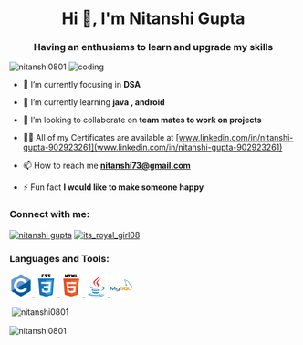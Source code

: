 <h1 align="center">Hi 👋, I'm Nitanshi Gupta</h1>
<h3 align="center">Having an enthusiams to learn and upgrade my skills</h3>
<img  align ="right" alt="coding" width="400" src="https://cdn.dribbble.com/users/4055494/screenshots/15215756/media/d2b66c4ca0192aa26d103448b3d1518b.gif">
<p align="left"> <img src="https://komarev.com/ghpvc/?username=nitanshi0801&label=Profile%20views&color=0e75b6&style=flat" alt="nitanshi0801" /> </p>

- 🔭 I’m currently focusing in **DSA**

- 🌱 I’m currently learning **java , android**

- 👯 I’m looking to collaborate on **team mates to work on projects**

- 👨‍💻 All of my Certificates are available at [www.linkedin.com/in/nitanshi-gupta-902923261](www.linkedin.com/in/nitanshi-gupta-902923261)

- 📫 How to reach me **nitanshi73@gmail.com**

- ⚡ Fun fact **I would like to make someone happy**

<h3 align="left">Connect with me:</h3>
<p align="left">
<a href="https://linkedin.com/in/nitanshi gupta" target="blank"><img align="center" src="https://raw.githubusercontent.com/rahuldkjain/github-profile-readme-generator/master/src/images/icons/Social/linked-in-alt.svg" alt="nitanshi gupta" height="30" width="40" /></a>
<a href="https://instagram.com/its_royal_girl08" target="blank"><img align="center" src="https://raw.githubusercontent.com/rahuldkjain/github-profile-readme-generator/master/src/images/icons/Social/instagram.svg" alt="its_royal_girl08" height="30" width="40" /></a>
</p>

<h3 align="left">Languages and Tools:</h3>
<p align="left"> <a href="https://aws.amazon.com" target="_blank" rel="noreferrer">  <a href="https://www.cprogramming.com/" target="_blank" rel="noreferrer"> <img src="https://raw.githubusercontent.com/devicons/devicon/master/icons/c/c-original.svg" alt="c" width="40" height="40"/> </a> <a href="https://www.w3schools.com/css/" target="_blank" rel="noreferrer"> <img src="https://raw.githubusercontent.com/devicons/devicon/master/icons/css3/css3-original-wordmark.svg" alt="css3" width="40" height="40"/> </a> <a href="https://www.w3.org/html/" target="_blank" rel="noreferrer"> <img src="https://raw.githubusercontent.com/devicons/devicon/master/icons/html5/html5-original-wordmark.svg" alt="html5" width="40" height="40"/> </a> <a href="https://www.java.com" target="_blank" rel="noreferrer"> <img src="https://raw.githubusercontent.com/devicons/devicon/master/icons/java/java-original.svg" alt="java" width="40" height="40"/> </a> <a href="https://www.mysql.com/" target="_blank" rel="noreferrer"> <img src="https://raw.githubusercontent.com/devicons/devicon/master/icons/mysql/mysql-original-wordmark.svg" alt="mysql" width="40" height="40"/> </a> </p>

<p>&nbsp;<img align="center" src="https://github-readme-stats.vercel.app/api?username=nitanshi0801&show_icons=true&locale=en" alt="nitanshi0801" /></p>

<p><img align="center" src="https://github-readme-streak-stats.herokuapp.com/?user=nitanshi0801&" alt="nitanshi0801" /></p>

